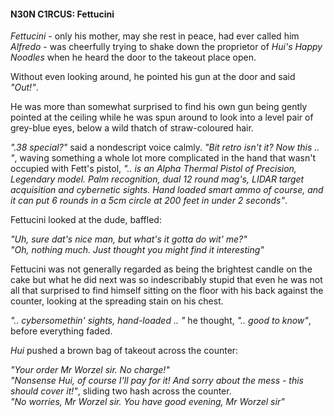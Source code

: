 #### N30N C1RCUS: Fettucini

_Fettucini_ - only his mother, may she rest in peace, had ever called him _Alfredo_ - was cheerfully trying to shake down the proprietor of _Hui's Happy Noodles_ when he heard the door to the takeout place open.

Without even looking around, he pointed his gun at the door and said _"Out!"_.

He was more than somewhat surprised to find his own gun being gently pointed at the ceiling while he was spun around to look into a level pair of grey-blue eyes, below a wild thatch of straw-coloured hair. 

_".38 special?"_ said a nondescript voice calmly. _"Bit retro isn't it? Now this .. "_, waving something a whole lot more complicated in the hand that wasn't occupied with Fett's pistol, _".. is an Alpha Thermal Pistol of Precision, Legendary model. Palm recognition, dual 12 round mag's, LIDAR target acquisition and cybernetic sights. Hand loaded smart ammo of course, and it can put 6 rounds in a 5cm circle at 200 feet in under 2 seconds"_.

Fettucini looked at the dude, baffled:

_"Uh, sure dat's nice man, but what's it gotta do wit' me?"_  
_"Oh, nothing much. Just thought you might find it interesting"_

Fettucini was not generally regarded as being the brightest candle on the cake but what he did next was so indescribably stupid that even he was not all that surprised to find himself sitting on the floor with his back against the counter, looking at the spreading stain on his chest.

  _".. cybersomethin' sights, hand-loaded .. "_ he thought, _".. good to know"_, before everything faded.

_Hui_ pushed a brown bag of takeout across the counter:

_"Your order Mr Worzel sir. No charge!"_  
_"Nonsense Hui, of course I'll pay for it! And sorry about the mess - this should cover it!"_, sliding two hash across the counter.  
_"No worries, Mr Worzel sir. You have good evening, Mr Worzel sir"_  
  
